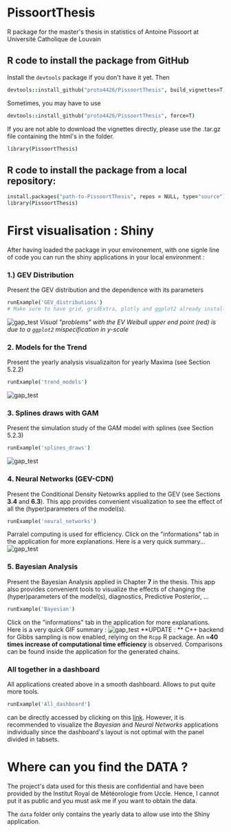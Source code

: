 # PissoortThesis
R package for the master's thesis in statistics of Antoine Pissoort at Université Catholique de Louvain

## R code to install the package from GitHub
Install the `devtools` package if you don't have it yet. Then 

```coffee
devtools::install_github("proto4426/PissoortThesis", build_vignettes=T)
```

Sometimes, you may have to use 

```coffee
devtools::install_github("proto4426/PissoortThesis", force=T)
```

If you are not able to download the vignettes directly, please use the .tar.gz file containing the html's in the folder.

```coffee
library(PissoortThesis)
```

## R code to install the package from a local repository:

```coffee
install.packages("path-to-PissoortThesis", repos = NULL, type="source")
library(PissoortThesis)
```


# First visualisation : Shiny

After having loaded the package in your environement, with one signle line of code you can run the shiny applications in your local environment : 

### 1.) GEV Distribution 
Present the GEV distribution and the dependence with its parameters
```coffee
runExample('GEV_distributions') 
# Make sure to have grid, gridExtra, plotly and ggplot2 already installed
```
![gap_test](https://github.com/proto4426/LaTeX_new/blob/master/gif/gev_distrib.gif)
*Visual "problems" with the EV Weibull upper end point (red) is due to a `ggplot2` mispecification in y-scale*


### 2. Models for the Trend
Present the yearly analysis visualizaiton for yearly Maxima (see Section 5.2.2)
```coffee
runExample('trend_models')  
```
![gap_test](https://github.com/proto4426/LaTeX_new/blob/master/gif/trend_models.gif)

### 3. Splines draws with GAM 
Present the simulation study of the GAM model with splines (see Section 5.2.3)
```coffee
runExample('splines_draws') 
```
![gap_test](https://github.com/proto4426/LaTeX_new/blob/master/gif/splines.gif)

### 4. Neural Networks (GEV-CDN)
Present the Conditional Density Netowrks applied to the GEV (see Sections **3.4** and  **6.3**). This app provides convenient visualization to see the effect of all the (hyper)parameters of the model(s).  
```coffee
runExample('neural_networks') 
```
Parralel computing is used for efficiency. Click on the "informations" tab in the application for more explanations. Here is a very quick summary...
![gap_test](https://github.com/proto4426/LaTeX_new/blob/master/gif/NN_small.gif)


### 5. Bayesian Analysis
Present the Bayesian Analysis applied in Chapter **7** in the thesis. This app also provides convenient tools to visualize the effects of changing the (hyper)parameters of the model(s), diagnostics, Predictive Posterior, ... 
```coffee
runExample('Bayesian') 
```
Click on the "informations" tab in the application for more explanations. Here is a very quick GIF summary :
![gap_test](https://github.com/proto4426/LaTeX_new/blob/master/gif/Bayes.gif)
**UPDATE : ** C++ backend for Gibbs sampling is now enabled, relying on the `Rcpp` R package. An  $\approx$**40 times increase of computational time efficiency** is observed. Comparisons can be found inside the application for the generated chains.


### All together in a dashboard 
All applications created above in a smooth dashboard. Allows to put quite more tools. 
```coffee
runExample('All_dashboard') 
```
can be directly accessed by clicking on this [link](https://proto4426.shinyapps.io/All_dashboard/).
However, it is recommended to visualize the *Bayesian* and *Neural Networks* applications individually since the dashboard's layout is not optimal with the panel divided in tabsets.



# Where can you find the DATA ? 

The project's data used for this thesis are confidential and have been provided by the Institut Royal de Météorologie from Uccle. Hence, I cannot put it as public and you must ask me if you want to obtain the data. 

The `data` folder only contains the yearly data to allow use into the Shiny application. 

